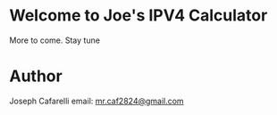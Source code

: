 # Welcome to Joe's IPV4 Calculator
More to come. Stay tune

# Author
Joseph Cafarelli email: mr.caf2824@gmail.com